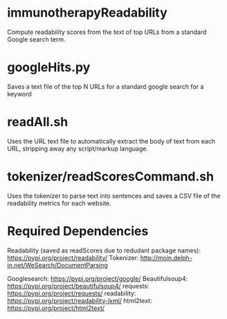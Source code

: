 # immunotherapyReadability
Compute readability scores from the text of top URLs from a standard Google search term.

# googleHits.py
Saves a text file of the top N URLs for a standard google search for a keyword

# readAll.sh
Uses the URL text file to automatically extract the body of text from each URL, stripping away any script/markup language. 

# tokenizer/readScoresCommand.sh
Uses the tokenizer to parse text into sentences and saves a CSV file of the readability metrics for each website.

# Required Dependencies 
Readability (saved as readScores due to redudant package names): https://pypi.org/project/readability/
Tokenizer: http://moin.delph-in.net/WeSearch/DocumentParsing

Googlesearch: https://pypi.org/project/google/
Beautifulsoup4: https://pypi.org/project/beautifulsoup4/
requests: https://pypi.org/project/requests/
readability: https://pypi.org/project/readability-lxml/
html2text: https://pypi.org/project/html2text/
